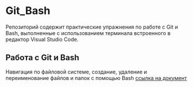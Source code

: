 # Git_Bash
Репозиторий содержит практические упражнения по работе с Git и Bash, выполненные с использованием терминала встроенного в редактор Visual Studio Code.

## Работа с Git и Bash
Навигация по файловой системе, создание, удаление и переименование файлов и папок с помощью Bash
[ссылка на документ](https://github.com/user-attachments/files/21142591/bash1.1.txt)
